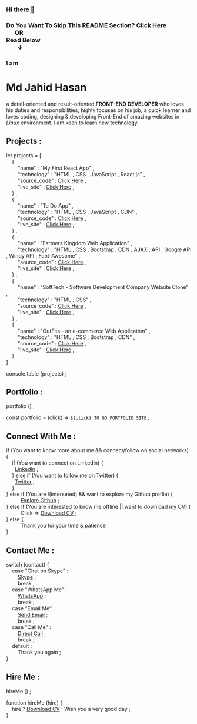 ### Hi there 👋

<h3>Do You Want To Skip This README Section? <a href="#user-80060849-pinned-items-reorder-form">Click Here</a><br>
&nbsp; &nbsp; &nbsp; OR<br>
Read Below<br>
&nbsp; &nbsp; &nbsp; &nbsp; &darr;</h3>


### I am <h1>Md Jahid Hasan</h1> a detail-oriented and result-oriented <b>FRONT-END DEVELOPER</b> who loves his duties and responsibilities, highly focuses on his job, a quick learner and loves coding, designing & developing Front-End of amazing websites in <em>Linux</em> environment. I am keen to learn new technology. <br>


<h2>Projects :</h2>

let projects = [ <br> 
&nbsp; &nbsp; { <br>
&nbsp; &nbsp; &nbsp; &nbsp; "name" : "My First React App" , <br>
&nbsp; &nbsp; &nbsp; &nbsp; "technology" : "HTML , CSS , JavaScript , React.js" , <br>
&nbsp; &nbsp; &nbsp; &nbsp; "source_code" : [Click Here](https://github.com/hmjahid/My-First-React-App) , <br>
&nbsp; &nbsp; &nbsp; &nbsp; "live_site" : [Click Here](https://hmjahid.netlify.app/) , <br>
&nbsp; &nbsp; } , <br>
&nbsp; &nbsp; { <br>
&nbsp; &nbsp; &nbsp; &nbsp; "name" : "To Do App" , <br>
&nbsp; &nbsp; &nbsp; &nbsp; "technology" : "HTML , CSS , JavaScript , CDN" , <br>
&nbsp; &nbsp; &nbsp; &nbsp; "source_code" : [Click Here](https://github.com/hmjahid/To-Do-App) , <br>
&nbsp; &nbsp; &nbsp; &nbsp; "live_site" : [Click Here](https://jahids-to-do-app.netlify.app/) , <br>
&nbsp; &nbsp; } , <br>
&nbsp; &nbsp; { <br>
&nbsp; &nbsp; &nbsp; &nbsp; "name" : "Farmers Kingdom Web Application" , <br>
&nbsp; &nbsp; &nbsp; &nbsp; "technology" : "HTML , CSS , Bootstrap , CDN , AJAX , API , Google API , Windy API , Font-Awesome" , <br>
&nbsp; &nbsp; &nbsp; &nbsp; "source_code" : [Click Here](https://github.com/hmjahid/FarmersKingdom) , <br>
&nbsp; &nbsp; &nbsp; &nbsp; "live_site" : [Click Here](https://farmerskingdom.netlify.app/) , <br>
&nbsp; &nbsp; } , <br>
&nbsp; &nbsp; { <br>
&nbsp; &nbsp; &nbsp; &nbsp; "name" : "SoftTech - Software Development Company Website Clone" , <br>
&nbsp; &nbsp; &nbsp; &nbsp; "technology" : "HTML , CSS" , <br>
&nbsp; &nbsp; &nbsp; &nbsp; "source_code" : [Click Here](https://github.com/hmjahid/SoftTech) , <br>
&nbsp; &nbsp; &nbsp; &nbsp; "live_site" : [Click Here](https://softtech1.netlify.app/) , <br>
&nbsp; &nbsp; } , <br>
&nbsp; &nbsp; { <br>
&nbsp; &nbsp; &nbsp; &nbsp; "name" : "OutFits - an e-commerce Web Application" , <br>
&nbsp; &nbsp; &nbsp; &nbsp; "technology" : "HTML , CSS , Bootstrap , CDN" , <br>
&nbsp; &nbsp; &nbsp; &nbsp; "source_code" : [Click Here](https://github.com/hmjahid/OutFits) , <br>
&nbsp; &nbsp; &nbsp; &nbsp; "live_site" : [Click Here](https://outfits1.netlify.app/) , <br>
&nbsp; &nbsp; } <br>
] <br>

console.table (projects) ; 


<h2>Portfolio :</h2>

portfolio () ; <br>

const portfolio = (click) => [`${click} TO GO PORTFOLIO SITE`](https://hmjahid.netlify.app/) ;


<h2>Connect With Me :</h2> 

if (You want to know more about me && connect/follow on social networks) { <br>
&nbsp; &nbsp; if (You want to connect on Linkedin) { <br>
&nbsp; &nbsp; &nbsp; <a href="https://www.linkedin.com/in/md-jahid-hasan-584712243/">Linkedin</a> ; <br>
&nbsp; &nbsp; } else if (You want to follow me on Twitter) { <br>
&nbsp; &nbsp;  &nbsp; <a href="https://twitter.com/mdjahidhasan919">Twitter</a> ; <br>
&nbsp; &nbsp; } <br>
} else if (You are !(interseted) && want to explore my Github profile) { <br>
&nbsp; &nbsp; &nbsp; &nbsp; &nbsp; <a href="#user-80060849-pinned-items-reorder-form">Explore Github</a> ; <br>
} else if (You are interested to know me offline || want to download my CV) { <br>
&nbsp; &nbsp; &nbsp; &nbsp; &nbsp; Click => [Download CV](https://github.com/hmjahid/hmjahid/files/11109881/Md.Jahid.Hasan_CV.pdf) ; <br>
} else { <br>
&nbsp; &nbsp; &nbsp; &nbsp; &nbsp; Thank you for your time & patience ; <br>
} 


<h2>Contact Me :</h2> 

switch (contact) { <br>
&nbsp; &nbsp; case "Chat on Skype" : <br>
&nbsp; &nbsp; &nbsp; &nbsp; <a href="https://join.skype.com/invite/ualzWlKSdoxS">Skype</a> ; <br>
&nbsp; &nbsp; &nbsp; &nbsp; break ; <br>
&nbsp; &nbsp; case "WhatsApp Me" : <br>
&nbsp; &nbsp; &nbsp; &nbsp; <a href="https://wa.me/+8801771749213">WhatsApp</a> ; <br>
&nbsp; &nbsp; &nbsp; &nbsp; break ; <br>
&nbsp; &nbsp; case "Email Me" : <br>
&nbsp; &nbsp; &nbsp; &nbsp; <a href="mailto:mdjahidhasan919@gmail.com">Send Email</a> ; <br>
&nbsp; &nbsp; &nbsp; &nbsp; break ; <br>
&nbsp; &nbsp; case "Call Me" : <br>
&nbsp; &nbsp; &nbsp; &nbsp; [Direct Call](+8801771749213) ; <br>
&nbsp; &nbsp; &nbsp; &nbsp; break ; <br>
&nbsp; &nbsp; default : <br>
&nbsp; &nbsp; &nbsp; &nbsp; Thank you again ; <br>
} 


<h2>Hire Me :</h2> 

hireMe () ; <br>

function hireMe (hire) { <br>
&nbsp; &nbsp; hire ? [Download CV](https://github.com/hmjahid/hmjahid/files/11109881/Md.Jahid.Hasan_CV.pdf) : Wish you a very good day ; <br>
}




<!--
Want to know more about me?

Let's connect on <a href="https://www.linkedin.com/in/md-jahid-hasan-584712243/">Linkedin</a>

&& ||

Follow me on <a href="https://twitter.com/mdjahidhasan919">Twitter</a>

||

Download my CV from here => 
[Md Jahid Hasan-CV.pdf](https://github.com/hmjahid/hmjahid/files/11053281/Md.Jahid.Hasan-CV.pdf)

[Md Jahid Hasan_CV.pdf](https://github.com/hmjahid/hmjahid/files/11109881/Md.Jahid.Hasan_CV.pdf)
-->

<!--
**hmjahid/hmjahid** is a ✨ _special_ ✨ repository because its `README.md` (this file) appears on your GitHub profile.

Here are some ideas to get you started:

- 🔭 I’m currently working on ...
- 🌱 I’m currently learning ...
- 👯 I’m looking to collaborate on ...
- 🤔 I’m looking for help with ...
- 💬 Ask me about ...
- 📫 How to reach me: ...
- 😄 Pronouns: ...
- ⚡ Fun fact: ...
-->







<!--

https://github.com/hmjahid/#user-80060849-pinned-items-reorder-form

#user-80060849-pinned-items-reorder-form

1. want to know more && connect/follow on social networks

2. ! interseted && want to explore

3. interested to know offline || want to download my cv



let grade = "A";

switch (grade) {
    case "A":
        console.log("You did great");
        break;
    case "B":
        console.log("You did good");
        break;
    case "C":
        console.log("You did okay");
        break;
    case "D":
        console.log("You passed");
        break;
    case "F":
        console.log("You failed");
        break;
    default:
        console.log("grade, is not a letter grade");

}


-->



